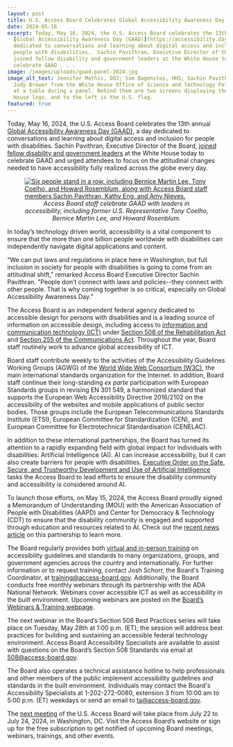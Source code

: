 ```yaml
---
layout: post
title: U.S. Access Board Celebrates Global Accessibility Awareness Day
date: 2024-05-16
excerpt: Today, May 16, 2024, the U.S. Access Board celebrates the 13th annual
  [Global Accessibility Awareness Day (GAAD)](https://accessibility.day/), a day
  dedicated to conversations and learning about digital access and inclusion for
  people with disabilities.  Sachin Pavithran, Executive Director of the Board,
  joined fellow disability and government leaders at the White House today to
  celebrate GAAD . . .
image: /images/uploads/gaad-panel-2024.jpg
image_alt_text: Jennifer Mathis, DOJ; Sam Bagenstos, HHS; Sachin Pavithran; and
  Judy Brewer from the White House Office of Science and Technology Policy sit
  at a table during a panel. Behind them are two screens displaying the White
  House logo, and to the left is the U.S. flag.
featured: true
---
```

Today, May 16, 2024, the U.S. Access Board celebrates the 13th annual [Global Accessibility Awareness Day (GAAD)](https://accessibility.day/), a day dedicated to conversations and learning about digital access and inclusion for people with disabilities. Sachin Pavithran, Executive Director of the Board, [joined fellow disability and government leaders](https://www.youtube.com/watch?v=YQu_lryMJsE) at the White House today to celebrate GAAD and urged attendees to focus on the attitudinal changes needed to have accessibility fully realized across the globe every day.

<figure class="img-left">
  <a href="{{ site.baseurl }}/images/uploads/gaad-group.jpg">
    <img src="{{ site.baseurl }}/images/uploads/gaad-group.jpg" alt="Six people stand in a row, including Bernice Martin Lee, Tony Coelho, and Howard Rosemblum, along with Access Board staff members Sachin Pavithran, Kathy Eng, and Amy Nieves." class="center">
  </a>
  <figcaption style="text-align:center">
    <em>Access Board staff celebrate GAAD with leaders in accessibility, including former U.S. Representative Tony Coelho, Bernice Martin Lee, and Howard Rosenblum.</em>
  </figcaption>
</figure>

In today’s technology driven world, accessibility is a vital component to ensure that the more than one billion people worldwide with disabilities can independently navigate digital applications and content.

“We can put laws and regulations in place here in Washington, but full inclusion in society for people with disabilities is going to come from an attitudinal shift," remarked Access Board Executive Director Sachin Pavithran. "People don’t connect with laws and policies--they connect with other people. That is why coming together is so critical, especially on Global Accessibility Awareness Day.”

The Access Board is an independent federal agency dedicated to accessible design for persons with disabilities and is a leading source of information on accessible design, including access to [information and communication technology (ICT)](https://www.access-board.gov/ict/) under [Section 508 of the Rehabilitation Act](https://www.access-board.gov/law/ra.html#section-508-federal-electronic-and-information-technology) and [Section 255 of the Communications Act](https://www.access-board.gov/law/ta.html). Throughout the year, Board staff routinely work to advance global accessibility of ICT.

Board staff contribute weekly to the activities of the Accessibility Guidelines Working Groups (AGWG) of the [World Wide Web Consortium (W3C)](https://www.w3.org/), the main international standards organization for the Internet. In addition, Board staff continue their long-standing *ex parte* participation with European Standards groups in revising EN 301 549, a harmonized standard that supports the European Web Accessibility Directive 2016/2102 on the accessibility of the websites and mobile applications of public sector bodies. Those groups include the European Telecommunications Standards Institute (ETSI), European Committee for Standardization (CEN), and European Committee for Electrotechnical Standardisation (CENELAC).

In addition to these international partnerships, the Board has turned its attention to a rapidly expanding field with global impact for individuals with disabilities: Artificial Intelligence (AI). AI can increase accessibility, but it can also create barriers for people with disabilities. [Executive Order on the Safe, Secure, and Trustworthy Development and Use of Artificial Intelligence](https://www.whitehouse.gov/briefing-room/presidential-actions/2023/10/30/executive-order-on-the-safe-secure-and-trustworthy-development-and-use-of-artificial-intelligence/) tasks the Access Board to lead efforts to ensure the disability community and accessibility is considered around AI.

To launch those efforts, on May 15, 2024, the Access Board proudly signed a Memorandum of Understanding (MOU) with the American Association of People with Disabilities (AAPD) and Center for Democracy & Technology (CDT) to ensure that the disability community is engaged and supported through education and resources related to AI. Check out the [recent news article](https://www.access-board.gov/news/2024/05/15/u-s-access-board-holds-signing-of-artificial-intelligence-memorandum-of-understanding-with-disability-and-technology-partners/) on this partnership to learn more.

The Board regularly provides both [virtual and in-person training](https://www.access-board.gov/webinars/training.html) on accessibility guidelines and standards to many organizations, groups, and government agencies across the country and internationally. For further information or to request training, contact Josh Schorr, the Board's Training Coordinator, at [training@access-board.gov](mailto:training@access-board.gov). Additionally, the Board conducts free monthly webinars through its partnership with the ADA National Network. Webinars cover accessible ICT as well as accessibility in the built environment. Upcoming webinars are posted on the [Board’s Webinars & Training webpage](https://www.access-board.gov/webinars/).

The next webinar in the Board’s Section 508 Best Practices series will take place on Tuesday, May 28th at 1:00 p.m. (ET); the session will address best practices for building and sustaining an accessible federal technology environment. Access Board Accessibility Specialists are available to assist with questions on the Board’s Section 508 Standards via email at [508@access-board.gov](mailto:508@access-board.gov).

The Board also operates a technical assistance hotline to help professionals and other members of the public implement accessibility guidelines and standards in the built environment. Individuals may contact the Board's Accessibility Specialists at 1-202-272-0080, extension 3 from 10:00 am to 5:00 p.m. (ET) weekdays or send an email to [ta@access-board.gov](mailto:ta@access-board.gov).

The [next meeting](https://www.access-board.gov/about/meetings.html) of the U.S. Access Board will take place from July 22 to July 24, 2024, in Washington, DC. Visit the Access Board’s website or sign up for the free subscription to get notified of upcoming Board meetings, webinars, trainings, and other events.